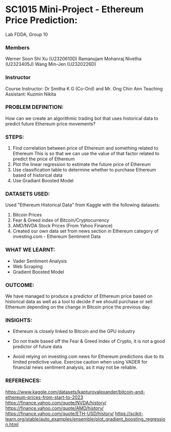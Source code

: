# SC1015 Mini-Project - Ethereum Price Prediction:

Lab FDDA, Group 10

### Members

Werner Soon Shi Xu (U2320610D)
Ramanujam Mohanraj Nivetha (U2323405J)
Wang Min-Jen (U2320226D)

### Instructor 

Course Instructor: Dr Smitha K G (Co-Ord) and Mr. Ong Chin Ann
Teaching Assistant: Kuzmin Nikita

### PROBLEM DEFINITION:

 How can we create an algorithmic trading bot that uses historical data to predict future Ethereum price movements?

 ### STEPS:
1. Find correlation between price of Ethereum and something related to Ethereum
   This is so that we can use the value of that factor related to predict the price of Ethereum
2. Plot the linear regression to estimate the future price of Ethereum
3. Use classification table to determine whether to purchase Ethereum based of historical data
4. Use Gradiant Boosted Model

### DATASETS USED:

Used "Ethereum Historical Data" from Kaggle with the following datasets:
1. Bitcoin Prices 
2. Fear & Greed index of Bitcoin/Cryptocurrency 
3. AMD/NVDA Stock Prices (From Yahoo Finance)
4. Created our own data set from news section in Ethereum category of investing.com - Ethereum Sentiment Data

### WHAT WE LEARNT:
- Vader Sentiment Analysis
- Web Scraping
- Gradient Boosted Model

### OUTCOME:

We have managed to produce a predictor of Ethereum price based on historical data as well as a tool to decide if we should purchase or sell Ethereum depending on the change in Bitcoin price the previous day.

### INSIGHTS:


- Ethereum is closely linked to Bitcoin and the GPU industry

- Do not trade based off the Fear & Greed Index of Crypto, it is not a good predictor of future data

- Avoid relying on investing.com news for Ethereum predictions due to its limited predictive value.  Exercise caution when using VADER for financial news sentiment analysis, as it may not be reliable.

### REFERENCES:

https://www.kaggle.com/datasets/kapturovalexander/bitcoin-and-ethereum-prices-from-start-to-2023
https://finance.yahoo.com/quote/NVDA/history/
https://finance.yahoo.com/quote/AMD/history/
https://finance.yahoo.com/quote/ETH-USD/history/
https://scikit-learn.org/stable/auto_examples/ensemble/plot_gradient_boosting_regression.html






